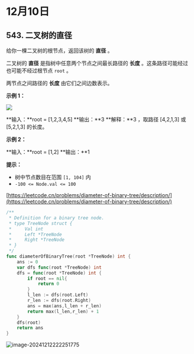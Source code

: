 # 12月10日

543\. 二叉树的直径
------------

给你一棵二叉树的根节点，返回该树的 **直径** 。

二叉树的 **直径** 是指树中任意两个节点之间最长路径的 **长度** 。这条路径可能经过也可能不经过根节点 `root` 。

两节点之间路径的 **长度** 由它们之间边数表示。

**示例 1：**

![](https://assets.leetcode.com/uploads/2021/03/06/diamtree.jpg)

**输入：**root = \[1,2,3,4,5\]
**输出：**3
**解释：**3 ，取路径 \[4,2,1,3\] 或 \[5,2,1,3\] 的长度。

**示例 2：**

**输入：**root = \[1,2\]
**输出：**1

**提示：**

*   树中节点数目在范围 `[1, 104]` 内
*   `-100 <= Node.val <= 100`

[https://leetcode.cn/problems/diameter-of-binary-tree/description/](https://leetcode.cn/problems/diameter-of-binary-tree/description/)

```go
/**
 * Definition for a binary tree node.
 * type TreeNode struct {
 *     Val int
 *     Left *TreeNode
 *     Right *TreeNode
 * }
 */
func diameterOfBinaryTree(root *TreeNode) int {
    ans := 0
    var dfs func(root *TreeNode) int
    dfs = func(root *TreeNode) int {
        if root == nil{
            return 0
        }
        l_len := dfs(root.Left)
        r_len := dfs(root.Right)
        ans = max(ans,l_len + r_len)
        return max(l_len,r_len) + 1
    }
    dfs(root)
    return ans
}
```

![image-20241212222251775](https://gitee.com/liu-bingduo/pic-bed/raw/master/image-20241212222251775.png)